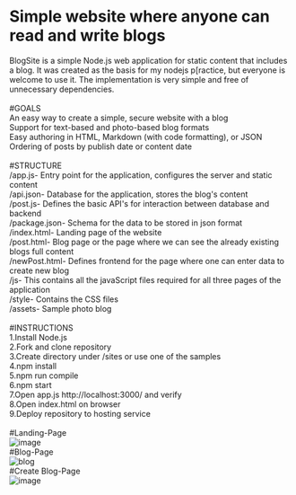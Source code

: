 # Simple website where anyone can read and write blogs<br />
BlogSite is a simple Node.js web application for static content that includes a blog. It was created as the basis for my nodejs p[ractice, but everyone is welcome to 
use it. The implementation is very simple and free of unnecessary dependencies.<br />
<br />
#GOALS<br />
An easy way to create a simple, secure website with a blog<br />
Support for text-based and photo-based blog formats<br />
Easy authoring in HTML, Markdown (with code formatting), or JSON<br />
Ordering of posts by publish date or content date<br />
<br />
#STRUCTURE<br />
/app.js- Entry point for the application, configures the server and static content<br />
/api.json- Database for the application, stores the blog's content<br />
/post.js- Defines the basic API's for interaction between database and backend<br />
/package.json- Schema for the data to be stored in json format<br />
/index.html- Landing page of the website<br />
/post.html- Blog page or the page where we can see the already existing blogs full content<br />
/newPost.html- Defines frontend for the page where one can enter data to create new blog<br />
/js- This contains all the javaScript files required for all three pages of the application<br />
/style- Contains the CSS files<br /> 
/assets- Sample photo blog<br />
<br />
#INSTRUCTIONS<br />
1.Install Node.js <br />
2.Fork and clone repository<br />
3.Create directory under /sites or use one of the samples<br />
4.npm install<br />
5.npm run compile<br />
6.npm start<br />
7.Open app.js http://localhost:3000/ and verify<br />
8.Open index.html on browser<br />
9.Deploy repository to hosting service<br />
<br />
#Landing-Page<br />
![image](https://user-images.githubusercontent.com/58119582/187153318-2210f822-7321-4ce9-ba02-cd3d8fb8002d.png)
<br />
#Blog-Page<br />
![blog](https://user-images.githubusercontent.com/58119582/187153460-944c339a-fbfa-4a10-b92b-ee0ca4580ff8.png)
<br />
#Create Blog-Page<br />
![image](https://user-images.githubusercontent.com/58119582/187153579-1728b003-f53b-40f9-8697-070a882c5f3e.png)

